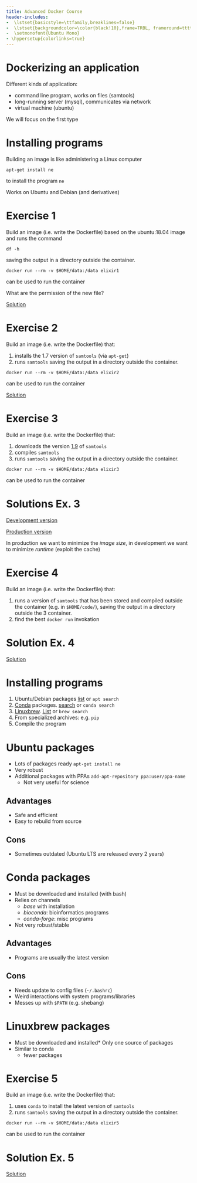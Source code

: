 ```yaml
---
title: Advanced Docker Course
header-includes:
-  \lstset{basicstyle=\ttfamily,breaklines=false}
-  \lstset{backgroundcolor=\color{black!10},frame=TRBL, frameround=tttt}
-  \setmonofont{Ubuntu Mono}
- \hypersetup{colorlinks=true}
---
```


# Dockerizing an application

Different kinds of application:

*   command line program, works on files (samtools)
*   long-running server (mysql), communicates via network
*   virtual machine (ubuntu)

We will focus on the first type

# Installing programs

Building an image is like administering a Linux computer

```
apt-get install ne
```
to install the program `ne`

Works on Ubuntu and Debian (and derivatives)

# Exercise 1

Build an image (i.e. write the Dockerfile) based on the ubuntu:18.04 image and runs the command 

```
df -h
```

saving the output in a directory outside the container.

```
docker run --rm -v $HOME/data:/data elixir1
```
can be used to run the container

What are the permission of the new file?

[Solution](https://github.com/ELIXIR-IIB-training/docker-advanced-course/solutions/1-4-01-df/Dockerfile)

# Exercise 2

Build an image (i.e. write the Dockerfile) that:

1.  installs the 1.7 version of `samtools` (via `apt-get`)
3.  runs `samtools` saving the output in a directory outside the container.

```
docker run --rm -v $HOME/data:/data elixir2
```
can be used to run the container

[Solution](https://github.com/ELIXIR-IIB-training/docker-advanced-course/solutions/1-4-02-samtools/Dockerfile)


# Exercise 3

Build an image (i.e. write the Dockerfile) that:

1.  downloads the version [1.9](https://github.com/samtools/samtools/releases/download/1.9/samtools-1.9.tar.bz2) of `samtools`
2.  compiles `samtools`
3.  runs `samtools` saving the output in a directory outside the container.

```
docker run --rm -v $HOME/data:/data elixir3
```
can be used to run the container

# Solutions Ex. 3

[Development version](https://github.com/ELIXIR-IIB-training/docker-advanced-course/solutions/1-4-03-samtools-build/Dockerfile)

[Production version](https://github.com/ELIXIR-IIB-training/docker-advanced-course/solutions/1-4-03-samtools-build/final/Dockerfile)

In production we want to minimize the *image size*, in development we want to minimize *runtime* (exploit the cache)


# Exercise 4

Build an image (i.e. write the Dockerfile) that:

1.  runs a version of `samtools` that has been stored and compiled outside the container (e.g. in `$HOME/code/`), saving the output in a directory outside the 3 container.
2.  find the best `docker run` invokation


# Solution Ex. 4

[Solution](https://github.com/ELIXIR-IIB-training/docker-advanced-course/solutions/1-4-04-samtools-external/Dockerfile)


# Installing programs

1.  Ubuntu/Debian packages [list](https://packages.ubuntu.com/bionic/) or `apt search`
2.  [Conda](https://conda.io) packages. [search](https://anaconda.org/) or `conda search`
3.  [Linuxbrew](http://linuxbrew.sh/). [List](http://formulae.brew.sh/) or `brew search`
3.  From specialized archives: e.g. `pip`
4.  Compile the program

# Ubuntu packages

*  Lots of packages ready `apt-get install ne`
*  Very robust
*  Additional packages with PPAs `add-apt-repository ppa:user/ppa-name`
   *  Not very useful for science

## Advantages

*  Safe and efficient
*  Easy to rebuild from source

## Cons

*  Sometimes outdated (Ubuntu LTS are released every 2 years)

# Conda packages

*  Must be downloaded and installed (with bash)
*  Relies on channels
   *  *base* with installation
   *  *bioconda*: bioinformatics programs
   *  *conda-forge*: misc programs
*  Not very robust/stable

## Advantages

*  Programs are usually the latest version

## Cons

*  Needs update to config files (`~/.bashrc`)
*  Weird interactions with system programs/libraries
*  Messes up with `$PATH` (e.g. shebang)

# Linuxbrew packages

*  Must be downloaded and installed*  Only one source of packages
*  Similar to conda
   *  fewer packages


# Exercise 5


Build an image (i.e. write the Dockerfile) that:

1.  uses `conda` to install the latest version of `samtools`
3.  runs `samtools` saving the output in a directory outside the container.

```
docker run --rm -v $HOME/data:/data elixir5
```
can be used to run the container

# Solution Ex. 5

[Solution](https://github.com/ELIXIR-IIB-training/docker-advanced-course/solutions/1-4-05-samtools-conda/Dockerfile)


